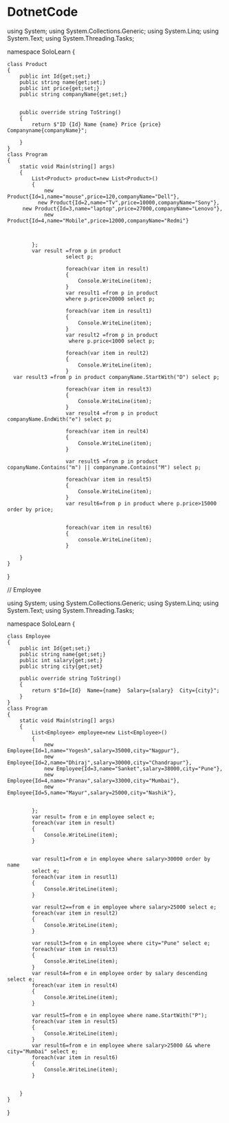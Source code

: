 # DotnetCode


using System;
using System.Collections.Generic;
using System.Linq;
using System.Text;
using System.Threading.Tasks;


namespace SoloLearn
{

    class Product
    {
        public int Id{get;set;}
        public string name{get;set;}
        public int price{get;set;}
        public string companyName{get;set;}


        public override string ToString()
        {
            return $"ID {Id} Name {name} Price {price} Companyname{companyName}";

        }
    }
	class Program
	{
		static void Main(string[] args)
		{
			List<Product> product=new List<Product>()
            {
                new Product{Id=1,name="mouse",price=120,companyName="Dell"},
              new Product{Id=2,name="Tv",price=10000,companyName="Sony"},
         new Product{Id=3,name="laptop",price=27000,companyName="Lenovo"},
                new Product{Id=4,name="Mobile",price=12000,companyName="Redmi"}



            };
            var result =from p in product
                       select p;

                       foreach(var item in result)
                       {
                           Console.WriteLine(item);
                       }
                       var result1 =from p in product
                       where p.price>20000 select p;

                       foreach(var item in result1)
                       {
                           Console.WriteLine(item);
                       }
                       var result2 =from p in product
                        where p.price<1000 select p;

                       foreach(var item in reult2)
                       {
                           Console.WriteLine(item);
                       }
      var result3 =from p in product companyName.StartWith("D") select p;

                       foreach(var item in result3)
                       {
                           Console.WriteLine(item);
                       }
                       var result4 =from p in product companyName.EndWith("e") select p;

                       foreach(var item in reult4)
                       {
                           Console.WriteLine(item);
                       }
                       
                       var result5 =from p in product copanyName.Contains("m") || companyname.Contains("M") select p;

                       foreach(var item in result5)
                       {
                           Console.WriteLine(item);
                       }
                       var result6=from p in product where p.price>15000 order by price;


                       foreach(var item in result6)
                       {
                           console.WriteLine(item);
                       }

		}
	}
}








// Employee


using System;
using System.Collections.Generic;
using System.Linq;
using System.Text;
using System.Threading.Tasks;


namespace SoloLearn
{

   
    class Employee
    {
        public int Id{get;set;}
        public string name{get;set;}
        public int salary{get;set;}
        public string city{get;set}

        public override string ToString()
        {
            return $"Id={Id}  Name={name}  Salary={salary}  City={city}";
        }
    }
	class Program
	{
		static void Main(string[] args)
		{
			List<Employee> employee=new List<Employee>()
            {
                new Employee{Id=1,name="Yogesh",salary=35000,city="Nagpur"},
                new Employee{Id=2,name="Dhiraj",salary=30000,city="Chandrapur"},
                new Employee{Id=3,name="Sanket",salary=38000,city="Pune"},
                new Employee{Id=4,name="Pranav",salary=33000,city="Mumbai"},
                new Employee{Id=5,name="Mayur",salary=25000,city="Nashik"},


            };
            var result= from e in employee select e;
            foreach(var item in result)
            {
                Console.WriteLine(item);
            }


            var result1=from e in employee where salary>30000 order by name 
            select e;
            foreach(var item in resutl1)
            {
                Console.WriteLine(item);
            }

            var result2==from e in employee where salary>25000 select e;
            foreach(var item in result2)
            {
                Console.WriteLine(item);
            }

            var result3=from e in employee where city="Pune" select e;
            foreach(var item in result3)
            {
                Console.WriteLine(item);
            }
            var result4=from e in employee order by salary descending select e;
            foreach(var item in result4)
            {
                Console.WriteLine(item);
            }

            var result5=from e in employee where name.StartWith("P");
            foreach(var item in result5)
            {
                Console.WriteLine(item);
            }
            var result6=from e in employee where salary>25000 && where city="Mumbai" select e;
            foreach(var item in result6)
            {
                Console.WriteLine(item);
            }


		}
	}
}
